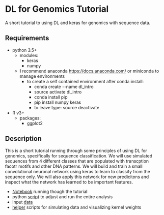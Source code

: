 # DL for Genomics Tutorial
A short tutorial to using DL and keras for genomics with sequence data.

## Requirements
* python 3.5+
  * modules:
    * keras
    * numpy
  * I recommend anaconda https://docs.anaconda.com/ or miniconda to manage environments
    * to create a self contained environment after conda install:
      * conda create --name dl_intro
      * source activate dl_intro
      * conda install pip
      * pip install numpy keras
      * to leave type: source deactivate
* R v3+
  * packages:
    * ggplot2 
   
## Description
This is a short tutorial running through some principles of using DL for genomics, specifically for sequence classification. We will use simulated sequences from 4 different classes that are populated with transcption facotr motifs and other DNA patterns. We will build and train a small convolutional neuronal network using keras to learn to classify from the sequence only. We will also apply this network for new predicitons and inspect what the network has learned to be important features.

* [Notebook](./dl_for_genomics_tutorial_notebook.md) running though the tutorial
* python [script](./dl_intro.py) to adjust and run the entire analysis
* input [data](./data)
* [helper](./helper) scripts for simulating data and visualizing kernel weights

